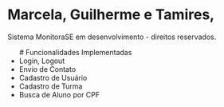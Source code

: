 <h1>Marcela, Guilherme e Tamires,</h1>

Sistema MonitoraSE em desenvolvimento - direitos reservados. 

<ul> # Funcionalidades Implementadas
  <li>Login, Logout</li>
  <li>Envio de Contato</li>
  <li>Cadastro de Usuário</li>
  <li>Cadastro de Turma</li>
  <li>Busca de Aluno por CPF</li>
</ul>
